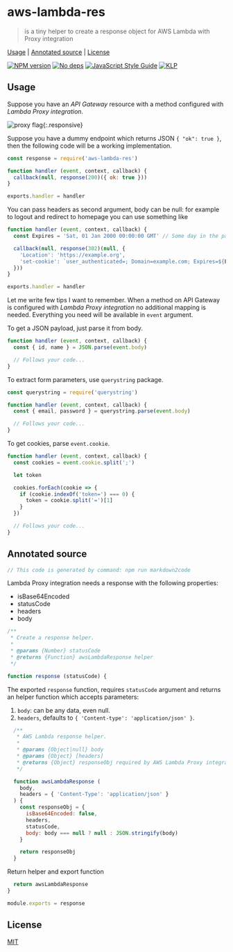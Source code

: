 # aws-lambda-res

> is a tiny helper to create a response object for AWS Lambda with Proxy integration

[Usage](#usage) |
[Annotated source](#annotated-source) |
[License](#license)

[![NPM version](https://badge.fury.io/js/aws-lambda-res.svg)](http://badge.fury.io/js/aws-lambda-res)
[![No deps](https://img.shields.io/badge/dependencies-none-green.svg)](https://github.com/fibo/aws-lambda-res)
[![JavaScript Style Guide](https://img.shields.io/badge/code_style-standard-brightgreen.svg)](https://standardjs.com)
[![KLP](https://img.shields.io/badge/kiss-literate-orange.svg)](http://g14n.info/kiss-literate-programming)

## Usage

Suppose you have an *API Gateway* resource with a method configured with
*Lambda Proxy integration*.

![proxy flag](http://g14n.info/aws-lambda-res/images/Use-Lambda-Proxy-integration.png){:.responsive}

Suppose you have a dummy endpoint which returns JSON `{ "ok": true }`,
then the following code will be a working implementation.

```js
const response = require('aws-lambda-res')

function handler (event, context, callback) {
  callback(null, response(200)({ ok: true }))
}

exports.handler = handler
```

You can pass headers as second argument, body can be null: for example to
logout and redirect to homepage you can use something like

```js
function handler (event, context, callback) {
  const Expires = 'Sat, 01 Jan 2000 00:00:00 GMT' // Some day in the past.

  callback(null, response(302)(null, {
    'Location': 'https://example.org',
    'set-cookie': `user_authenticated=; Domain=example.com; Expires=${Expires}`
  }))
}

exports.handler = handler
```

Let me write few tips I want to remember. When a method on API Gateway is
configured with *Lambda Proxy integration* no additional mapping is needed.
Everything you need will be available in `event` argument.

To get a JSON payload, just parse it from body.


```js
function handler (event, context, callback) {
  const { id, name } = JSON.parse(event.body)

  // Follows your code...
}
```

To extract form parameters, use `querystring` package.

```js
const querystring = require('querystring')

function handler (event, context, callback) {
  const { email, password } = querystring.parse(event.body)

  // Follows your code...
}
```

To get cookies, parse `event.cookie`.

```js
function handler (event, context, callback) {
  const cookies = event.cookie.split(';')

  let token

  cookies.forEach(cookie => {
    if (cookie.indexOf('token=') === 0) {
      token = cookie.split('=')[1]
    }
  })

  // Follows your code...
}
```

## Annotated source

```javascript
// This code is generated by command: npm run markdown2code
```

Lambda Proxy integration needs a response with the following properties:

* isBase64Encoded
* statusCode
* headers
* body

```javascript
/**
 * Create a response helper.
 *
 * @params {Number} statusCode
 * @returns {Function} awsLambdaResponse helper
 */

function response (statusCode) {
```

The exported `response` function, requires `statusCode` argument and returns
an helper function which accepts parameters:

1. `body`: can be any data, even null.
2. `headers`, defaults to `{ 'Content-type': 'application/json' }`.

```javascript
  /**
   * AWS Lambda response helper.
   *
   * @params {Object|null} body
   * @params {Object} [headers]
   * @returns {Object} responseObj required by AWS Lambda Proxy integration
   */

  function awsLambdaResponse (
    body,
    headers = { 'Content-Type': 'application/json' }
  ) {
    const responseObj = {
      isBase64Encoded: false,
      headers,
      statusCode,
      body: body === null ? null : JSON.stringify(body)
    }

    return responseObj
  }
```

Return helper and export function

```javascript
  return awsLambdaResponse
}

module.exports = response
```

## License

[MIT](http://g14n.info/mit-license/)

